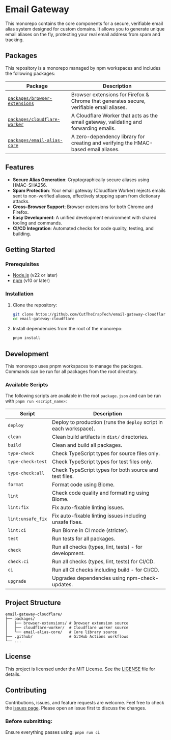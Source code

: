 # Email Gateway

This monorepo contains the core components for a secure, verifiable email alias system designed for custom domains. It allows you to generate unique email aliases on the fly, protecting your real email address from spam and tracking.

## Packages

This repository is a monorepo managed by npm workspaces and includes the following packages:

| Package                                                        | Description                                                                              |
| -------------------------------------------------------------- | ---------------------------------------------------------------------------------------- |
| [`packages/browser-extensions`](./packages/browser-extensions) | Browser extensions for Firefox & Chrome that generates secure, verifiable email aliases. |
| [`packages/cloudflare-worker`](./packages/cloudflare-worker)   | A Cloudflare Worker that acts as the email gateway, validating and forwarding emails.    |
| [`packages/email-alias-core`](./packages/email-alias-core)     | A zero-dependency library for creating and verifying the HMAC-based email aliases.       |

## Features

- **Secure Alias Generation**: Cryptographically secure aliases using HMAC-SHA256.
- **Spam Protection**: Your email gateway (Cloudflare Worker) rejects emails sent to non-verified aliases, effectively stopping spam from dictionary attacks.
- **Cross-Browser Support**: Browser extensions for both Chrome and Firefox.
- **Easy Development**: A unified development environment with shared tooling and commands.
- **CI/CD Integration**: Automated checks for code quality, testing, and building.

## Getting Started

### Prerequisites

- [Node.js](https://nodejs.org/) (v22 or later)
- [npm](https://www.npmjs.com/) (v10 or later)

### Installation

1.  Clone the repository:

    ```bash
    git clone https://github.com/CutTheCrapTech/email-gateway-cloudflare.git
    cd email-gateway-cloudflare
    ```

2.  Install dependencies from the root of the monorepo:
    ```bash
    pnpm install
    ```

## Development

This monorepo uses pnpm workspaces to manage the packages. Commands can be run for all packages from the root directory.

### Available Scripts

The following scripts are available in the root `package.json` and can be run with `pnpm run <script_name>`:

| Script            | Description                                                        |
| ----------------- | ------------------------------------------------------------------ |
| `deploy`          | Deploy to production (runs the `deploy` script in each workspace). |
| `clean`           | Clean build artifacts in `dist/` directories.                      |
| `build`           | Clean and build all packages.                                      |
| `type-check`      | Check TypeScript types for source files only.                      |
| `type-check:test` | Check TypeScript types for test files only.                        |
| `type-check:all`  | Check TypeScript types for both source and test files.             |
| `format`          | Format code using Biome.                                           |
| `lint`            | Check code quality and formatting using Biome.                     |
| `lint:fix`        | Fix auto-fixable linting issues.                                   |
| `lint:unsafe_fix` | Fix auto-fixable linting issues including unsafe fixes.            |
| `lint:ci`         | Run Biome in CI mode (stricter).                                   |
| `test`            | Run tests for all packages.                                        |
| `check`           | Run all checks (types, lint, tests) - for development.             |
| `check:ci`        | Run all checks (types, lint, tests) for CI/CD.                     |
| `ci`              | Run all CI checks including build - for CI/CD.                     |
| `upgrade`         | Upgrades dependencies using npm-check-updates.                     |

## Project Structure

```
email-gateway-cloudflare/
├── packages/
│   ├── browser-extensions/ # Browser extension source
│   ├── cloudflare-worker/  # Cloudflare worker source
│   └── email-alias-core/   # Core library source
├── .github/                # GitHub Actions workflows
└── ...
```

## License

This project is licensed under the MIT License. See the [LICENSE](./LICENSE) file for details.

## Contributing

Contributions, issues, and feature requests are welcome. Feel free to check the [issues page](https://github.com/CutTheCrapTech/email-gateway-cloudflare/issues). Please open an issue first to discuss the changes.

### Before submitting:

Ensure everything passes using: `pnpm run ci`
